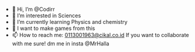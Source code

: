 - 👋 Hi, I’m @Codirr
- 👀 I’m interested in Sciences
- 🌱 I’m currently learning Physics and chemistry
- 💞️ I want to make games from this
- 📫 How to reach me: 0113001963@cikal.co.id
If you want to collaborate with me sure! dm me in insta @MrHalla
<!---
Codirr/Codirr is a ✨ special ✨ repository because its `README.md` (this file) appears on your GitHub profile.
You can click the Preview link to take a look at your changes.
--->
